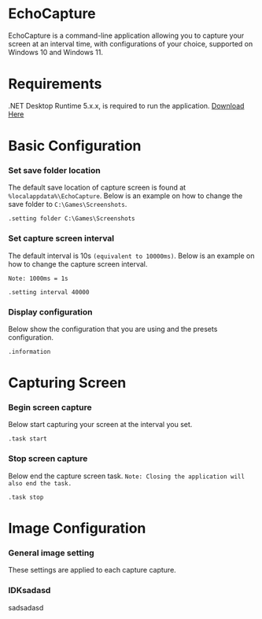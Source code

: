 # EchoCapture

EchoCapture is a command-line application allowing you to capture your screen at an
interval time, with configurations of your choice, supported on Windows 10 and Windows 11.

# Requirements

.NET Desktop Runtime 5.x.x, is required to run the application.
[Download Here](https://dotnet.microsoft.com/en-us/download/dotnet/5.0)

# Basic Configuration

### Set save folder location

The default save location of capture screen is found at ``%localappdata%\EchoCapture``.
Below is an example on how to change the save folder to ``C:\Games\Screenshots``.

```
.setting folder C:\Games\Screenshots
```

### Set capture screen interval

The default interval is 10s ``(equivalent to 10000ms)``.
Below is an example on how to change the capture screen interval.

``Note: 1000ms = 1s``

```
.setting interval 40000
```

### Display configuration

Below show the configuration that you are using and the presets configuration.

```
.information
```

# Capturing Screen

### Begin screen capture

Below start capturing your screen at the interval you set.

```
.task start
```

### Stop screen capture

Below end the capture screen task. ``Note: Closing the application will
also end the task.``

```
.task stop
```

# Image Configuration

### General image setting

These settings are applied to each capture capture.

### IDKsadasd
sadsadasd
